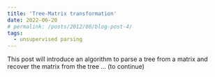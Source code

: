 ```yaml
---
title: 'Tree-Matrix transformation'
date: 2022-06-20
# permalink: /posts/2012/08/blog-post-4/
tags:
  - unsupervised parsing
---
```


This post will introduce an algorithm to parse a tree from a matrix and recover the matrix from the tree ... (to continue)
